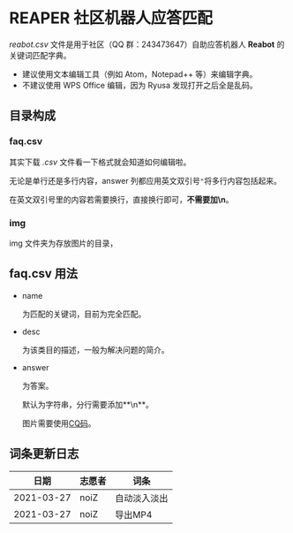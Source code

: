 # REAPER 社区机器人应答匹配

*reabot.csv* 文件是用于社区（QQ 群：243473647）自助应答机器人 **Reabot** 的关键词匹配字典。

- 建议使用文本编辑工具（例如 Atom，Notepad++ 等）来编辑字典。
- 不建议使用 WPS Office 编辑，因为 Ryusa 发现打开之后全是乱码。

## 目录构成

### faq.csv

其实下载 *.csv* 文件看一下格式就会知道如何编辑啦。

无论是单行还是多行内容，answer 列都应用英文双引号`"`将多行内容包括起来。

在英文双引号里的内容若需要换行，直接换行即可，**不需要加\n**。

### img

img 文件夹为存放图片的目录，

## faq.csv 用法

- name

  为匹配的关键词，目前为完全匹配。

- desc

  为该类目的描述，一般为解决问题的简介。

- answer

  为答案。

  默认为字符串，分行需要添加**\n**。

  图片需要使用[CQ码](https://docs.nonebot.dev/glossary.html#cq-%E7%A0%81)。

## 词条更新日志

| 日期       | 志愿者 | 词条         |
| ---------- | ------ | ------------ |
| 2021-03-27 | noiZ   | 自动淡入淡出 |
| 2021-03-27 | noiZ   | 导出MP4      |

